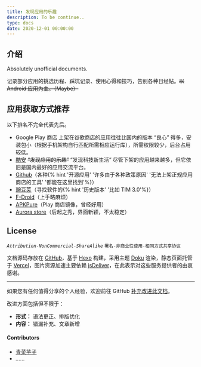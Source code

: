 ```yaml
---
title: 发现应用的乐趣
description: To be continue..
type: docs
date: 2020-12-01 00:00:00
---
```


## 介绍
Absolutely unofficial documents.

记录部分应用的挑选历程、踩坑记录、使用心得和技巧，告别各种日经帖。~~以 Android 应用为主。（Maybe）~~

## 应用获取方式推荐
以下排名不完全代表先后。

- Google Play 商店
  上架在谷歌商店的应用往往比国内的版本 “良心” 得多，安装包小（根据手机架构自行匹配所需相应运行库），所需权限较少，后台占用较低。
- [酷安](https://coolapk.com/) 
  ~~“发现应用的乐趣”~~ “发现科技新生活”
  尽管下架的应用越来越多，但它依旧是国内最好的应用交流平台。
- [Github](https://github.com/)（各种{% hint '开源应用' '许多由于各种政策原因' '无法上架正规应用商店的工具' '都能在这里找到'%}）
- [豌豆荚](https://m.wandoujia.com/)（寻找软件的{% hint '历史版本' '比如 TIM 3.0'%}）
- [F-Droid](https://f-droid.org/)（上手略麻烦）
- [APKPure](https://m.apkpure.com/cn/)（Play 商店镜像，曾经好用）
- [Aurora store](https://auroraoss.com/)（后起之秀，界面新颖，不太稳定）
  <!--不喜欢谷歌全家桶的可以试试这个。
  开源，尊重隐私，客户端小巧精致，简洁流畅，没有广告。
  支持「伪装设备、伪装位置」，某些时候可能用得着。-->


## License
*`Attribution-NonCommercial-ShareAlike`*
`署名-非商业性使用-相同方式共享协议`

文档源码存放在 [GitHub](https://github.com/forliuyifei/app-docs)，基于 [Hexo](https://hexo.io/zh-cn/) 构建，采用主题 [Doku](https://github.com/SukkaW/hexo-theme-doku) 渲染，静态页面托管于 [Vercel](https://vercel.com/dashboard)，图片资源加速主要依赖 [jsDeliver](https://www.jsdelivr.com/)，在此表示对这些服务提供者的由衷感谢。

---

如果您有任何值得分享的个人经验，欢迎前往 GitHub [补充改进此文档](https://github.com/forliuyifei/app-docs#%E6%94%B9%E8%BF%9B%E6%96%B9%E5%BC%8F)。

改进方面包括但不限于：
- **形式：** 语法更正、排版优化
- **内容：** 错漏补充、文章新增

#### Contributors
- [青菜芋子](https://blog.loafing.cn/)
- *……*
